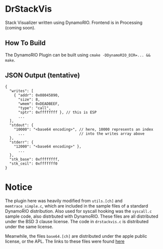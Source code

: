 DrStackVis
==========

Stack Visualizer written using DynamoRIO. Frontend is in Processing (coming soon).

## How To Build
The DynamoRIO Plugin can be built using `cmake -DDynamoRIO_DIR=... && make`.

## JSON Output (tentative)

```
{
  "writes": [
    { "addr": 0x08045890,
      "size": 8,
      "wmem": 0xDEADBEEF,
      "type": "call",
      "sptr": 0xffffffff }, // this is ESP
      ...
  ],
  "stdout": {
    "10000": "<base64 encoding>", // here, 10000 represents an index
      ...                         // into the writes array above
  },
  "stderr": {
    "12000": "<base64 encoding>" },
      ...
  },
  "stk_base": 0xffffffff,
  "stk_ceil": 0xfffffff0
}
```

# Notice
The plugin here was heavily modified from `utils.[ch]` and `memtrace_simple.c`,
which are included in the sample files of a standard DynamoRIO distribution.
Also used for syscall hooking was the `syscall.c` sample code, also distrbuted
with DynamoRIO. These files are all distributed under the BSD 3 clause license.
The code in `drstackvis.c` is distributed under the same license.

Meanwhile, the files `base64.[ch]` are distributed under the apple public license,
or the APL. The links to these files were found
[here](http://opensource.apple.com//source/QuickTimeStreamingServer/QuickTimeStreamingServer-452/CommonUtilitiesLib/base64.c)
